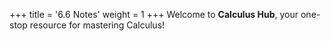 +++
title = '6.6 Notes'
weight = 1
+++
Welcome to **Calculus Hub**, your one-stop resource for mastering Calculus!
